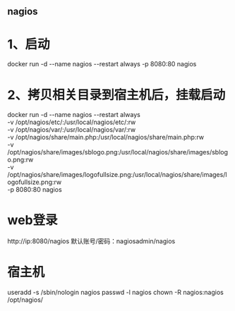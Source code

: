 ## nagios

# 1、启动
docker run -d --name nagios --restart always -p 8080:80 nagios

# 2、拷贝相关目录到宿主机后，挂载启动
docker run -d --name nagios --restart always \
  -v /opt/nagios/etc/:/usr/local/nagios/etc/:rw \
  -v /opt/nagios/var/:/usr/local/nagios/var/:rw \
  -v /opt/nagios/share/main.php:/usr/local/nagios/share/main.php:rw \
  -v /opt/nagios/share/images/sblogo.png:/usr/local/nagios/share/images/sblogo.png:rw \
  -v /opt/nagios/share/images/logofullsize.png:/usr/local/nagios/share/images/logofullsize.png:rw \
  -p 8080:80 nagios

# web登录
http://ip:8080/nagios
默认账号/密码：nagiosadmin/nagios

# 宿主机
useradd -s /sbin/nologin nagios 
passwd -l nagios
chown -R nagios:nagios /opt/nagios/
